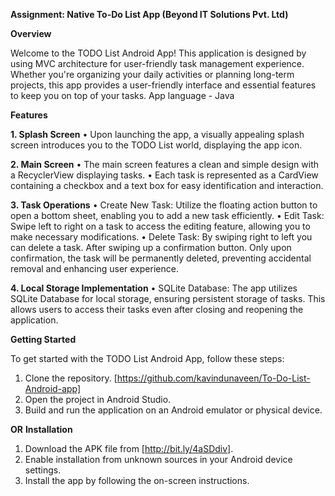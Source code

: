 **Assignment: Native To-Do List App (Beyond IT Solutions Pvt. Ltd)**


**Overview**

Welcome to the TODO List Android App! This application is designed by using MVC architecture for user-friendly task management experience. Whether you're organizing your daily activities or planning long-term projects, this app provides a user-friendly interface and essential features to keep you on top of your tasks.
App language - Java

**Features**

**1. Splash Screen**
•	Upon launching the app, a visually appealing splash screen introduces you to the TODO List world, displaying the app icon.

**2. Main Screen**
•	The main screen features a clean and simple design with a RecyclerView displaying tasks.
•	Each task is represented as a CardView containing a checkbox and a text box for easy identification and interaction.

**3. Task Operations**
•	Create New Task: Utilize the floating action button to open a bottom sheet, enabling you to add a new task efficiently.
•	Edit Task: Swipe left to right on a task to access the editing feature, allowing you to make necessary modifications.
•	Delete Task:  By swiping right to left you can delete a task. After swiping up a confirmation button. Only upon confirmation, the task will be permanently deleted, preventing accidental removal and enhancing user experience.

**4. Local Storage Implementation**
•	SQLite Database: The app utilizes SQLite Database for local storage, ensuring persistent storage of tasks. This allows users to access their tasks even after closing and reopening the application.


**Getting Started**

To get started with the TODO List Android App, follow these steps:

1.	Clone the repository. [https://github.com/kavindunaveen/To-Do-List-Android-app]
2.	Open the project in Android Studio.
3.	Build and run the application on an Android emulator or physical device.

**OR**
**Installation**
1.	Download the APK file from [http://bit.ly/4aSDdiv].
2.	Enable installation from unknown sources in your Android device settings.
3.	Install the app by following the on-screen instructions.
